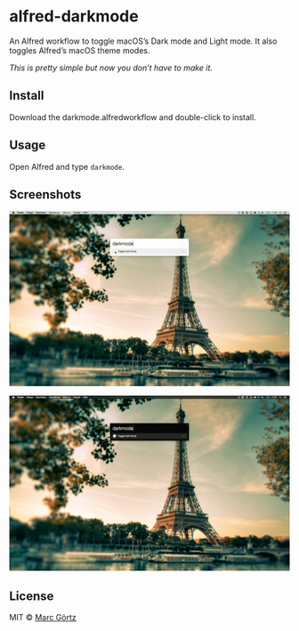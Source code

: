 # alfred-darkmode

An Alfred workflow to toggle macOS’s Dark mode and Light mode.
It also toggles Alfred’s macOS theme modes.

*This is pretty simple but now you don’t have to make it.*

## Install

Download the darkmode.alfredworkflow and double-click to install.

## Usage

Open Alfred and type `darkmode`.

## Screenshots

![Light Mode](https://raw.githubusercontent.com/Dreamseer/alfred-darkmode/main/screenshot-light.png)

![Dark Mode](https://raw.githubusercontent.com/Dreamseer/alfred-darkmode/main/screenshot-dark.png)

## License

MIT © [Marc Görtz](https://marcgoertz.de/)
